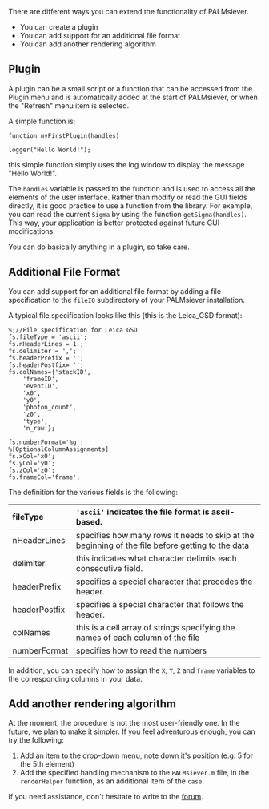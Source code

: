 There are different ways you can extend the functionality of PALMsiever.

  * You can create a plugin
  * You can add support for an additional file format
  * You can add another rendering algorithm

## Plugin ##

A plugin can be a small script or a function that can be accessed from the Plugin menu and is automatically added at the start of PALMsiever, or when the "Refresh" menu item is selected.

A simple function is:

```
function myFirstPlugin(handles)

logger("Hello World!");
```

this simple function simply uses the log window to display the message "Hello World!".

The `handles` variable is passed to the function and is used to access all the elements of the user interface. Rather than modify or read the GUI fields directly, it is good practice to use a function from the library. For example, you can read the current `Sigma` by using the function `getSigma(handles)`. This way, your application is better protected against future GUI modifications.

You can do basically anything in a plugin, so take care.

## Additional File Format ##

You can add support for an additional file format by adding a file specification to the `fileIO` subdirectory of your PALMsiever installation.

A typical file specification looks like this (this is the Leica\_GSD format):

```
%;//File specification for Leica GSD
fs.fileType = 'ascii';
fs.nHeaderLines = 1 ;
fs.delimiter = ',';
fs.headerPrefix = ''; 
fs.headerPostfix= ''; 
fs.colNames={'stackID',
	'frameID',
	'eventID',
	'x0',
	'y0',
	'photon_count',
	'z0',
	'type',
	'n_raw'};

fs.numberFormat='%g';
%[OptionalColumnAssignments]
fs.xCol='x0';
fs.yCol='y0';
fs.zCol='z0';
fs.frameCol='frame';
```

The definition for the various fields is the following:

| fileType | `'ascii'` indicates the file format is ascii-based. |
|:---------|:----------------------------------------------------|
| nHeaderLines | specifies how many rows it needs to skip at the beginning of the file before getting to the data |
| delimiter | this indicates what character delimits each consecutive field. |
| headerPrefix | specifies a special character that precedes the header. |
| headerPostfix | specifies a special character that follows the header. |
| colNames | this is a cell array of strings specifying the names of each column of the file |
| numberFormat | specifies how to read the numbers |

In addition, you can specify how to assign the `X`, `Y`, `Z` and `frame` variables to the corresponding columns in your data.

## Add another rendering algorithm ##

At the moment, the procedure is not the most user-friendly one. In the future, we plan to make it simpler. If you feel adventurous enough, you can try the following:

  1. Add an item to the drop-down menu, note down it's position (e.g. 5 for the 5th element)
  1. Add the specified handling mechanism to the `PALMsiever.m` file, in the `renderHelper` function, as an additional item of the `case`.

If you need assistance, don't hesitate to write to the [forum](https://groups.google.com/forum/#!forum/palm-siever-development).
